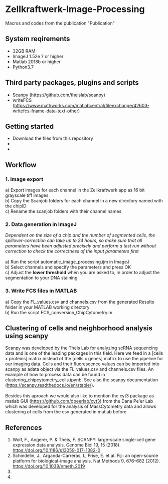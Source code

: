 # Zellkraftwerk-Image-Processing
Macros and codes from the publication "Publication"

## System reqirements
* 32GB RAM
* ImageJ 1.52e ? or higher <br>
* Matlab 2018b or higher <br>
* Python3.7

## Third party packages, plugins and scripts
* Scanpy (https://github.com/theislab/scanpy) <br>
* writeFCS (https://www.mathworks.com/matlabcentral/fileexchange/42603-writefcs-fname-data-text-other)

## Getting started
* Download the files from this repository
* 
*

## Workflow
### 1. Image export
a) Export images for each channel in the Zellkraftwerk app as 16 bit grayscale tiff images <br>
b) Copy the Scanjob folders for each channel in a new directory named with the chipID <br>
c) Rename the scanjob folders with their channel names <br>

### 2. Data generation in ImageJ
*Dependent on the size of a chip and the number of segmented cells, the spillover-correction can take up to 24 hours, so make sure that all parameters have been adjusted precisely and perform a test run without correction to check the correctness of the input parameters first* <br><br>
a) Run the script automatic_image_processing.ijm in ImageJ <br>
b) Select channels and specify the parameters and press OK <br>
c) Adjust the **lower threshold** when you are asked to, in order to adjust the segmentation to your DNA staining<br>

### 3. Write FCS files in MATLAB
a) Copy the FL_values.csv and channels.csv from the generated Results folder in your MATLAB working directory <br>
b) Run the script FCS_conversion_ChipCytometry.m

## Clustering of cells and neighborhood analysis using scanpy
Scanpy was developed by the Theis Lab for analyzing scRNA sequencing data and is one of the leading packages in this field. Here we feed in a [cells x proteins] matrix instead of the [cells x genes] matrix to use the pipeline for our imaging data. Cells and their fluorescence values can be imported into scanpy as adata object via the FL_values.csv and channels.csv files. An example of how to process data can be found in clustering_chipcytometry_cells.ipynb. See also the scanpy documentation (https://scanpy.readthedocs.io/en/stable/). <br><br>
Besides this aproach we would also like to mention the cyt3 package as matlab GUI (https://github.com/dpeerlab/cyt3) from the Dana Pe'er Lab which was developed for the analysis of MassCytometry data and allows clustering of cells from the csv generated in matlab before

## References
1. Wolf, F., Angerer, P. & Theis, F. SCANPY: large-scale single-cell gene expression data analysis. Genome Biol 19, 15 (2018). https://doi.org/10.1186/s13059-017-1382-0
2. Schindelin, J., Arganda-Carreras, I., Frise, E. et al. Fiji: an open-source platform for biological-image analysis. Nat Methods 9, 676–682 (2012). https://doi.org/10.1038/nmeth.2019
3.
4.
